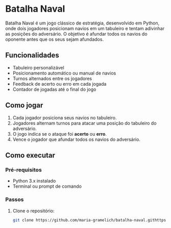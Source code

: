 # Batalha Naval

Batalha Naval é um jogo clássico de estratégia, desenvolvido em Python, onde dois jogadores posicionam navios em um tabuleiro e tentam adivinhar as posições do adversário. O objetivo é afundar todos os navios do oponente antes que os seus sejam afundados.

## Funcionalidades
- Tabuleiro personalizável
- Posicionamento automático ou manual de navios
- Turnos alternados entre os jogadores
- Feedback de acerto ou erro em cada jogada
- Contador de jogadas até o final do jogo

## Como jogar
1. Cada jogador posiciona seus navios no tabuleiro.
2. Jogadores alternam turnos para atacar uma posição do tabuleiro do adversário.
3. O jogo indica se o ataque foi **acerto** ou **erro**.
4. Vence o jogador que afundar todos os navios do adversário.

## Como executar
### Pré-requisitos
- Python 3.x instalado
- Terminal ou prompt de comando

### Passos
1. Clone o repositório:
   ```bash
   git clone https://github.com/maria-gramelich/batalha-naval.githttps://github.com/maria-gramelich/batalha-naval.git# batalha-naval